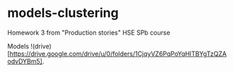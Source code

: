 # models-clustering
Homework 3 from "Production stories" HSE SPb course

Models !(drive)[https://drive.google.com/drive/u/0/folders/1CjqyVZ6PqPoYqHlTBYgTzQZAodvDYBm5]. 
